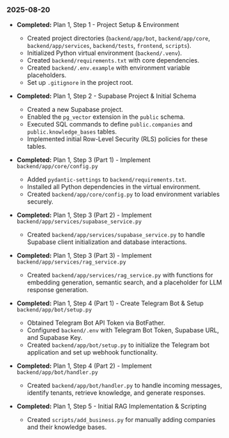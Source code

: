 ### 2025-08-20

*   **Completed:** Plan 1, Step 1 - Project Setup & Environment
    *   Created project directories (`backend/app/bot`, `backend/app/core`, `backend/app/services`, `backend/tests`, `frontend`, `scripts`).
    *   Initialized Python virtual environment (`backend/.venv`).
    *   Created `backend/requirements.txt` with core dependencies.
    *   Created `backend/.env.example` with environment variable placeholders.
    *   Set up `.gitignore` in the project root.

*   **Completed:** Plan 1, Step 2 - Supabase Project & Initial Schema
    *   Created a new Supabase project.
    *   Enabled the `pg_vector` extension in the `public` schema.
    *   Executed SQL commands to define `public.companies` and `public.knowledge_bases` tables.
    *   Implemented initial Row-Level Security (RLS) policies for these tables.

*   **Completed:** Plan 1, Step 3 (Part 1) - Implement `backend/app/core/config.py`
    *   Added `pydantic-settings` to `backend/requirements.txt`.
    *   Installed all Python dependencies in the virtual environment.
    *   Created `backend/app/core/config.py` to load environment variables securely.

*   **Completed:** Plan 1, Step 3 (Part 2) - Implement `backend/app/services/supabase_service.py`
    *   Created `backend/app/services/supabase_service.py` to handle Supabase client initialization and database interactions.

*   **Completed:** Plan 1, Step 3 (Part 3) - Implement `backend/app/services/rag_service.py`
    *   Created `backend/app/services/rag_service.py` with functions for embedding generation, semantic search, and a placeholder for LLM response generation.

*   **Completed:** Plan 1, Step 4 (Part 1) - Create Telegram Bot & Setup `backend/app/bot/setup.py`
    *   Obtained Telegram Bot API Token via BotFather.
    *   Configured `backend/.env` with Telegram Bot Token, Supabase URL, and Supabase Key.
    *   Created `backend/app/bot/setup.py` to initialize the Telegram bot application and set up webhook functionality.

*   **Completed:** Plan 1, Step 4 (Part 2) - Implement `backend/app/bot/handler.py`
    *   Created `backend/app/bot/handler.py` to handle incoming messages, identify tenants, retrieve knowledge, and generate responses.

*   **Completed:** Plan 1, Step 5 - Initial RAG Implementation & Scripting
    *   Created `scripts/add_business.py` for manually adding companies and their knowledge bases.
